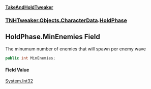 #### [TakeAndHoldTweaker](index.md 'index')
### [TNHTweaker.Objects.CharacterData](TNHTweaker.Objects.CharacterData.md 'TNHTweaker.Objects.CharacterData').[HoldPhase](TNHTweaker.Objects.CharacterData.HoldPhase.md 'TNHTweaker.Objects.CharacterData.HoldPhase')

## HoldPhase.MinEnemies Field

The minumum number of enemies that will spawn per enemy wave

```csharp
public int MinEnemies;
```

#### Field Value
[System.Int32](https://docs.microsoft.com/en-us/dotnet/api/System.Int32 'System.Int32')